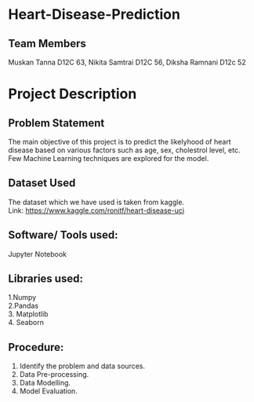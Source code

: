 # Heart-Disease-Prediction
## Team Members
Muskan Tanna D12C 63, Nikita Samtrai D12C 56, Diksha Ramnani D12c 52
# Project Description
## Problem Statement
The main objective of this project is to predict the likelyhood of heart disease based on various factors such as age, sex, cholestrol level, etc. Few Machine Learning techniques are explored for the model.
## Dataset Used
The dataset which we have used is taken from kaggle.  
Link: https://www.kaggle.com/ronitf/heart-disease-uci
## Software/ Tools used:
Jupyter Notebook
## Libraries used:
1.Numpy  
2.Pandas  
3. Matplotlib   
4. Seaborn   
## Procedure:
1. Identify the problem and data sources.  
2. Data Pre-processing.  
3. Data Modelling.  
4. Model Evaluation.  
